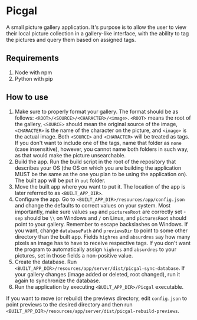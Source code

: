 # Picgal
A small picture gallery application. It's purpose is to allow the user to view their local picture collection in a gallery-like interface, with the ability to tag the pictures and query them based on assigned tags.

## Requirements
1. Node with npm
2. Python with pip

## How to use
1. Make sure to properly format your gallery. The format should be as follows: ```<ROOT>/<SOURCE>/<CHARACTER>/<image>```. ```<ROOT>``` means the root of the gallery, ```<SOURCE>``` should mean the original source of the image, ```<CHARACTER>``` is the name of the character on the picture, and ```<image>``` is the actual image. Both ```<SOURCE>``` and ```<CHARACTER>``` will be treated as tags. If you don't want to include one of the tags, name that folder as ```none``` (case insensitive), however, you cannot name both folders in such way, as that would make the picture unsearchable.
2. Build the app. Run the build script in the root of the repository that describes your OS (the OS on which you are building the application MUST be the same as the one you plan to be using the application on). The built app will be put in ```out``` folder.
3. Move the built app where you want to put it. The location of the app is later referred to as ```<BUILT_APP_DIR>```.
4. Configure the app. Go to ```<BUILT_APP_DIR>/resources/app/config.json``` and change the defaults to correct values on your system. Most importantly, make sure values ```sep``` and ```picturesRoot``` are correctly set - ```sep``` should be ```\\``` on Windows and ```/``` on Linux, and ```picturesRoot``` should point to your gallery. Remember to escape backslashes on Windows. If you want, change ```databasePath``` and ```previewsDir``` to point to some other directory than the built app. Fields ```highres``` and ```absurdres``` say how many pixels an image has to have to receive respective tags. If you don't want the program to automatically assign ```highres``` and ```absurdres``` to your pictures, set in those fields a non-positive value.
5. Create the database. Run ```<BUILT_APP_DIR>/resources/app/server/dist/picgal-sync-database```. If your gallery changes (image added or deleted, root changed), run it again to synchronize the database.
6. Run the application by executing ```<BUILT_APP_DIR>/Picgal``` executable.

If you want to move (or rebuild) the previews directory, edit ```config.json``` to point previews to the desired directory and then run ```<BUILT_APP_DIR>/resources/app/server/dist/picgal-rebuild-previews```.

